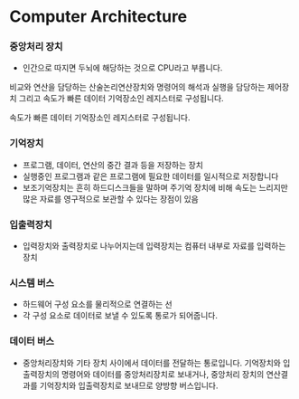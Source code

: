 # Computer Architecture



### 중앙처리 장치

- 인간으로 따지면 두뇌에 해당하는 것으로 CPU라고 부릅니다.

비교와 연산을 담당하는 산술논리연산장치와 명령어의 해석과 실행을 담당하는 제어장치 그리고 속도가 빠른 데이터 기억장소인 레지스터로 구성됩니다. 

속도가 빠른 데이터 기억장소인 레지스터로 구성됩니다.



### 기억장치

- 프로그램, 데이터, 연산의 중간 결과 등을 저장하는 장치
- 실행중인 프로그램과 같은 프로그램에 필요한 데이터를 일시적으로 저장합니다
- 보조기억장치는 흔히 하드디스크들을 말하며 주기억 장치에 비해 속도는 느리지만 많은 자료를 영구적으로 보관할 수 있다는 장점이 있음



### 입출력장치 

- 입력장치와 출력장치로 나누어지는데 입력장치는 컴퓨터 내부로 자료를 입력하는 장치



### 시스템 버스

- 하드웨어 구성 요소를 물리적으로 연결하는 선
- 각 구성 요소로 데이터로 보낼 수 있도록 통로가 되어줍니다.



### 데이터 버스

- 중앙처리장치와 기타 장치 사이에서 데이터를 전달하는 통로입니다. 기억장치와 입출력장치의 명령어와 데이터를 중앙처리장치로 보내거나, 중앙처리 장치의 연산결과를 기억장치와 입출력장치로 보내므로 양방향 버스입니다.

